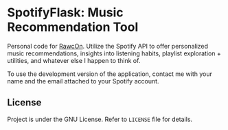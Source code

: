 # SpotifyFlask: Music Recommendation Tool

Personal code for [RawcOn](https://rawcon.rawcsav.com/). 
Utilize the Spotify API to offer personalized music recommendations, insights into listening habits, playlist exploration + utilities, and whatever else I happen to think of.

To use the development version of the application, contact me with your name and the email attached to your Spotify account.

## License
Project is under the GNU License. Refer to `LICENSE` file for details.
